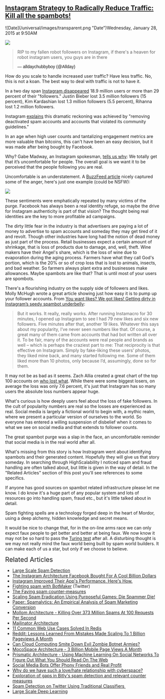 ## [Instagram Strategy to Radically Reduce Traffic: Kill all the spambots!](/blog/2015/1/28/instagram-strategy-to-radically-reduce-traffic-kill-all-the.html)

<div class="journal-entry-tag journal-entry-tag-post-title"><span class="posted-on">![Date](/universal/images/transparent.png "Date")Wednesday, January 28, 2015 at 9:50AM</span></div>

<div class="body">

![](http://farm8.staticflickr.com/7011/6464246201_bddb8c499e_o.jpg)

> RIP to my fallen robot followers on Instagram, if there's a heaven for robot instagram users, you guys are in there
> 
> <span style="color: #111111; font-family: Arial, Helvetica, sans-serif;">— alldaychubbyboy (@Allday)</span>

How do you scale to handle increased user traffic? Have less traffic. No, this is not a koan. The best way to deal with traffic is not to have it. 

In a two day span [Instagram disappeared](http://www.theverge.com/2014/12/18/7418687/instagram-makes-teens-and-celebrities-angry-by-removing-spam) 18.9 million users or more than 29 percent of their "followers." Justin Bieber lost 3.5 million followers (15 percent), Kim Kardashian lost 1.3 million followers (5.5 percent), Rihanna lost 1.2 million followers.

Instagram [explains](https://help.instagram.com/566399886839044) this dramatic reckoning was achieved by "removing deactivated spam accounts and accounts that violated its community guidelines." 

In an age when high user counts and tantalizing engagement metrics are more valuable than bitcoins, this can't have been an easy decision, but it was made after being bought by Facebook.

Why? Gabe Madway, an Instagram spokesman, [tells us why](http://bits.blogs.nytimes.com/2014/12/18/millions-of-fake-instagram-users-disappear-in-purge/): We totally get that it’s uncomfortable for people. The overall goal is we want it to be perceived that the people following you are real.

Uncomfortable is an understatement. A [BuzzFeed article](http://www.buzzfeed.com/alanwhite/instagram-killed-off-thousands-of-spambots-and-people-are-go) nicely captured some of the anger, here's just one example (could be NSFW):

<span class="ssNonEditable full-image-block">![](https://farm8.staticflickr.com/7325/16203064407_90f6fc310e_n.jpg?__SQUARESPACE_CACHEVERSION=1422461837578)</span>

These sentiments were emphatically repeated by many victims of the purge. Facebook has always been a real identity refuge, so maybe the drive for Instagram authenticity is part of that vision? The thought being real identities are the key to more profitable ad campaigns.

The dirty little fear in the industry is that advertisers are paying a lot of money to advertise to spam accounts and someday they may get tired of it and revolt. Though other industries have long had the notion of dead money as just part of the process. Retail businesses expect a certain amount of shrinkage, that is loss of products due to damage, and, well, theft. Wine makers have their Angel's share, which is the loss of wine due to evaporation during the aging process. Farmers have what they call God's portion, which is the 20% or so of crop loss that is lost to animals, insects, and bad weather. So farmers always plant extra and businesses make allowances. Maybe spambots are like that? That is until most of your users are spombots.

There's a flourishing industry on the supply side of followers and likes. Molly McHugh wrote a great article showing just how easy it is to pump up your follower accounts. From [You want likes? We got likes! Getting dirty in Instagram’s seedy spambot underbelly](http://www.digitaltrends.com/social-media/instagrams-spambot-problem/):

> But it works. It really, really works. After running Instamacro for 30 minutes, I opened up Instagram to see I had 79 new likes and six new followers. Five minutes after that, another 19 likes. Whatever this says about my popularity, I’ve never seen numbers like that. Of course, a great many of them came from accounts that had bot written all over it. To be fair, many of the accounts were real people and brands as well – which is perhaps the craziest part to me: That reciprocity is that effective on Instagram. Simply by fake-liking these users’ photos, they liked mine back, and many started following me. Some of them liked more than 10 photos, only because I’d, assumingly, done so for them.

It may not be as bad as it seems. Zach Allia created a great chart of the top 100 accounts on [who lost what](http://64px.com/instagram/). While there were some biggest losers, on average the loss was only 7.6 percent, it's just that Instagram has so many users the absolute loss numbers appear huge.

What's curious is how deeply users feel about the loss of fake followers. In the cult of popularity numbers are real so the losses are experienced as real. Social media is largely a fictional world to begin with, a mythic realm, where we present a particular version of ourselves to the world. So everyone has entered a willing suspension of disbelief when it comes to what we see on social media and that extends to follower counts.

The great spambot purge was a slap in the face, an uncomfortable reminder that social media is in the real world after all.

What's missing from this story is how Instragram went about identifying spambots and their generated content. Hopefully they will give us that story someday. In searching through HighScalability I noticed spam and fraud handling are often talked about, but little is given in the way of detail. In the "Related Articles" section of this post you'll see references to some specifics.

If anyone has good sources on spambot related infrastructure please let me know. I do know it's a huge part of any popular system and lots of resources go into handling spam, fraud etc., but it's little talked about in detail.

Spam fighting spells are a technology forged deep in the heart of Mordor, using a deep alchemy, hidden knowledge and secret means.  

It would be nice to change that, for in the on-line arms race we can only expect faux people to get better and better at being faux. We now know it may not be so hard to pass the [Turing test](http://www.theverge.com/2014/6/11/5800440/ray-kurzweil-and-others-say-turing-test-not-passed) after all. A disturbing thought is we may not really mind the faux world being built by spam world builders. It can make each of us a star, but only if we choose to believe.

<span style="font-size: 1.5em;">Related Articles</span>

*   [Large Scale Spam Detection](https://www.google.com/search?q=large+scale+spam+detection&oq=large+scale+spam+detection&aqs=chrome..69i57.17876j0j4&sourceid=chrome&es_sm=119&ie=UTF-8)
*   [The Instagram Architecture Facebook Bought For A Cool Billion Dollars](http://highscalability.com/blog/2012/4/9/the-instagram-architecture-facebook-bought-for-a-cool-billio.html)
*   [Instagram Improved Their App's Performance. Here's How.](http://highscalability.com/blog/2014/9/29/instagram-improved-their-apps-performance-heres-how.html)
*   [Fighting spam with BotMaker](https://blog.twitter.com/2014/fighting-spam-with-botmaker) (Twitter)
*   [The Faving spam counter-measures](http://dt.deviantart.com/journal/The-Faving-spam-counter-measures-218053074)
*   [Scaling Spam Eradication Using Purposeful Games: Die Spammer Die!](http://highscalability.com/scaling-spam-eradication-using-purposeful-games-die-spammer-die)
*   [Paper: Spamalytics: An Empirical Analysis of Spam Marketing Conversion](http://highscalability.com/paper-spamalytics-empirical-analysisof-spam-marketing-conversion)
*   [Mollom Architecture - Killing Over 373 Million Spams At 100 Requests Per Second](http://highscalability.com/blog/2011/2/8/mollom-architecture-killing-over-373-million-spams-at-100-re.html)
*   [Mailinator Architecture](http://highscalability.com/mailinator-architecture)
*   [11 Common Web Use Cases Solved In Redis](http://highscalability.com/blog/2011/7/6/11-common-web-use-cases-solved-in-redis.html)
*   [Reddit: Lessons Learned From Mistakes Made Scaling To 1 Billion Pageviews A Month](http://highscalability.com/blog/2013/8/26/reddit-lessons-learned-from-mistakes-made-scaling-to-1-billi.html)
*   [Can Cloud Computing Smite Down Evil Zombie Botnet Armies?](http://highscalability.com/can-cloud-computing-smite-down-evil-zombie-botnet-armies)
*   [MocoSpace Architecture - 3 Billion Mobile Page Views A Month](http://highscalability.com/blog/2010/5/3/mocospace-architecture-3-billion-mobile-page-views-a-month.html)
*   [Prismatic Architecture - Using Machine Learning On Social Networks To Figure Out What You Should Read On The Web](http://highscalability.com/blog/2012/7/30/prismatic-architecture-using-machine-learning-on-social-netw.html) 
*   [Social Media Bots Offer Phony Friends and Real Profit](http://www.nytimes.com/2014/11/20/fashion/social-media-bots-offer-phony-friends-and-real-profit.html?_r=0)
*   [Why do we have such a love/hate relationship with cyberspace?](https://cypsy.com/lovehate-relationship-cyberspace/)
*   [Exploration of gaps in Bitly's spam detection and relevant counter measures](http://arxiv.org/abs/1405.1511)
*   [Spam Detection on Twitter Using Traditional Classifiers ](http://wbox0.cse.lehigh.edu/~chuah/publications/atc11_spam_camera.pdf)
*   [Large Scale Deep Learning](http://static.googleusercontent.com/media/research.google.com/en/us/people/jeff/CIKM-keynote-Nov2014.pdf)

</div>